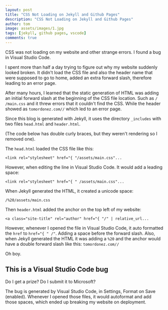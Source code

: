 ```yaml
---
layout: post
title: "CSS Not Loading on Jekyll and Github Pages"
description: "CSS Not Loading on Jekyll and Github Pages"
author: tom
image: assets/images/1.jpg
tags: [jekyll, github pages, vscode]
comments: true
---
```


CSS was not loading on my website and other strange errors. I found a bug in Visual Studio Code.

I spent more than half a day trying to figure out why my website suddenly looked broken. It didn't load the CSS file and also the header name that were supposed to go to home, added an extra forward slash, therefore leading to an error page.

After many hours, I learned that the static generation of HTML was adding an initial forward slash at the beginning of the CSS file location. Such as `/ /main.css` and it threw errors that it couldn't find the CSS. While the header showed as `tomordonez.com//` which led to an error page.

Since this blog is generated with Jekyll, it uses the directory `_includes` with two files `head.html` and `header.html`.

(The code below has double curly braces, but they weren't rendering so I removed one).

The `head.html` loaded the CSS file like this:

    <link rel="stylesheet" href="{ "/assets/main.css"...

However, when editing the line in Visual Studio Code. It would add a leading space:

	<link rel="stylesheet" href="{ " /assets/main.css"...

When Jekyll generated the HTML, it created a unicode space:

	/%20/assets/main.css

Then `header.html` added the anchor on the top left of my website:

	<a class="site-title" rel="author" href="{ "/" | relative_url...

However, whenever I opened the file in Visual Studio Code, it auto formatted the `href` to `href="{ " /"`. Adding a space before the forward slash. Also, when Jekyll generated the HTML it was adding a `%20` and the anchor would have a double forward slash like this: `tomordonez.com//`

Oh boy.

## This is a Visual Studio Code bug

Do I get a prize? Do I submit it to Microsoft?

The bug is generated by Visual Studio Code, in Settings, Format on Save (enabled). Whenever I opened those files, it would autoformat and add those spaces, which ended up breaking my website on deployment.
